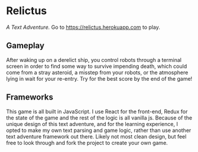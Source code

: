 # Relictus
_A Text Adventure._
Go to https://relictus.herokuapp.com to play.

## Gameplay
After waking up on a derelict ship, you control robots through a terminal screen in order to find some way to survive impending death, which could come from a stray asteroid, a misstep from your robots, or the atmosphere lying in wait for your re-entry. Try for the best score by the end of the game!

## Frameworks
This game is all built in JavaScript. I use React for the front-end, Redux for the state of the game and the rest of the logic is all vanilla js. Because of the unique design of this text adventure, and for the learning experience, I opted to make my own text parsing and game logic, rather than use another text adventure framework out there. Likely not most clean design, but feel free to look through and fork the project to create your own game.
